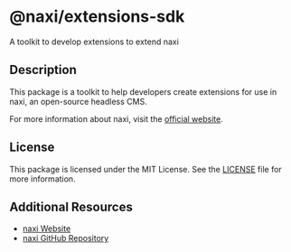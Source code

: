 # @naxi/extensions-sdk

A toolkit to develop extensions to extend naxi

## Description

This package is a toolkit to help developers create extensions for use in naxi, an open-source headless CMS.

For more information about naxi, visit the [official website](https://naxi.io).

## License

This package is licensed under the MIT License. See the
[LICENSE](https://github.com/naxi/naxi/blob/main/packages/composables/license) file for more information.

## Additional Resources

- [naxi Website](https://naxi.io)
- [naxi GitHub Repository](https://github.com/naxi/naxi)
